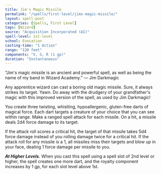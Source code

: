 ```yaml
---
title: Jim's Magic Missile
permalink: "/spells/first-level/jims-magic-missile/"
layout: spell-post
categories: [Spells, First Level]
tags: [Wizard]
source: "Acquisition Incorporated (AI)"
spell-level: 1st-level
school: Evocation
casting-time: "1 Action"
range: "120 feet"
components: "V, S, R (1 gp)"
duration: "Instantaneous"
---
```


“Jim's magic missile is an ancient and powerful spell, as well as being the name of my band in Wizard Academy.” — Jim Darkmagic

Any apprentice wizard can cast a boring old magic missile. Sure, it always strikes its target. Yawn. Do away with the drudgery of your grandfather's magic with this improved version of the spell, as used by Jim Darkmagic!

You create three twisting, whistling, hypoallergenic, gluten-free darts of magical force. Each dart targets a creature of your choice that you can see within range. Make a ranged spell attack for each missile. On a hit, a missile deals 2d4 force damage to its target.

If the attack roll scores a critical hit, the target of that missile takes 5d4 force damage instead of you rolling damage twice for a critical hit. If the attack roll for any missile is a 1, all missiles miss their targets and blow up in your face, dealing 1 force damage per missile to you.

***At Higher Levels.*** When you cast this spell using a spell slot of 2nd level or higher, the spell creates one more dart, and the royalty component increases by 1 gp, for each slot level above 1st.